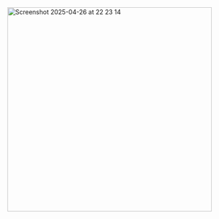 <img width="461" alt="Screenshot 2025-04-26 at 22 23 14" src="https://github.com/user-attachments/assets/1f41d102-779d-4a3c-b816-b8ac753a0700" />
